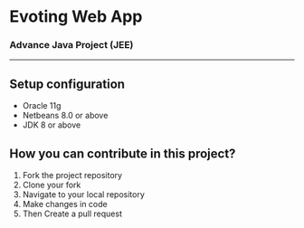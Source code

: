 <h1> Evoting Web App </h1>
<h3> Advance Java Project (JEE) </h3>

<hr />

<h2> Setup configuration</h2>
<ul> 
    <li>Oracle 11g</li>
    <li>Netbeans 8.0 or above </li>
    <li>JDK 8 or above</li>
</ul>

<h2>How you can contribute in this project?</h2>
<ol>
    <li> Fork the project repository </li>
    <li> Clone your fork </li>
    <li> Navigate to your local repository </li>   
    <li> Make changes in code</li>
    <li> Then Create a pull request</li>
</ol>
